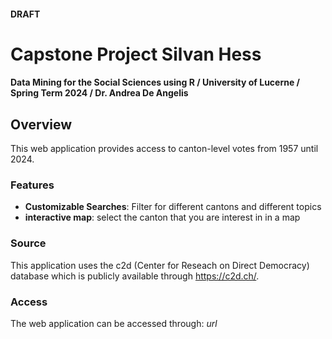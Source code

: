 #### DRAFT

# Capstone Project Silvan Hess
#### Data Mining for the Social Sciences using R / University of Lucerne / Spring Term 2024 / Dr. Andrea De Angelis

## Overview
This web application provides access to canton-level votes from 1957 until 2024.

### Features
- **Customizable Searches**: Filter for different cantons and different topics
- **interactive map**: select the canton that you are interest in in a map

### Source
This application uses the c2d (Center for Reseach on Direct Democracy) database which is publicly available through https://c2d.ch/.

### Access
The web application can be accessed through: *url*
